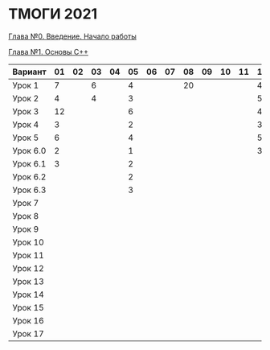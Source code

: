 # ТМОГИ 2021

[Глава №0. Введение. Начало работы](https://drive.google.com/drive/folders/1q9ILkl6kPBrzqY5IDAdt2iB8K4RCu3_s)

[Глава №1. Основы C++](https://drive.google.com/drive/folders/1dMwYSpwDyVjM3WYAmFnPbQyAa7Ku27ae?usp=sharing)

| Вариант  | 01 | 02 | 03 | 04 | 05 | 06 | 07 | 08 | 09 | 10 | 11 | 12 | 13 | 14 | 15 | 16 | 17 | 18 | 19 | 20 |
| -------  | -- | -- | -- | -- | -- | -- | -- | -- | -- | -- | -- | -- | -- | -- | -- | -- | -- | -- | -- | -- |
| Урок 1   |  7 |    |  6 |    | 4  |    |    | 20 |    |    |    | 4  |    | 4  |    |    |  6 |  5 |  4 |    |
| Урок 2   |  4 |    |  4 |    | 3  |    |    |    |    |    |    | 5  |    | 2  |    |    |  4 |  3 |  5 |    |
| Урок 3   | 12 |    |    |    | 6  |    |    |    |    |    |    | 4  |    | 6  |    |    |    | 10 |    |    |
| Урок 4   |  3 |    |    |    | 2  |    |    |    |    |    |    | 3  |    | 2  |    |    |    |  8 |    |    |
| Урок 5   |  6 |    |    |    | 4  |    |    |    |    |    |    | 5  |    | 5  |    |    |    | 14 |    |    |
| Урок 6.0 |  2 |    |    |    | 1  |    |    |    |    |    |    | 3  |    | 1  |    |    |    |  2 |    |    |
| Урок 6.1 |  3 |    |    |    | 2  |    |    |    |    |    |    |    |    | 1  |    |    |    |  5 |    |    |
| Урок 6.2 |    |    |    |    | 2  |    |    |    |    |    |    |    |    | 3  |    |    |    |  4 |    |    |
| Урок 6.3 |    |    |    |    | 3  |    |    |    |    |    |    |    |    | 2  |    |    |    |  5 |    |    |
| Урок 7   |    |    |    |    |    |    |    |    |    |    |    |    |    | 3  |    |    |    |    |    |    |
| Урок 8   |    |    |    |    |    |    |    |    |    |    |    |    |    |    |    |    |    |    |    |    |
| Урок 9   |    |    |    |    |    |    |    |    |    |    |    |    |    |    |    |    |    |    |    |    |
| Урок 10  |    |    |    |    |    |    |    |    |    |    |    |    |    |    |    |    |    |    |    |    |
| Урок 11  |    |    |    |    |    |    |    |    |    |    |    |    |    |    |    |    |    |    |    |    |
| Урок 12  |    |    |    |    |    |    |    |    |    |    |    |    |    |    |    |    |    |    |    |    |
| Урок 13  |    |    |    |    |    |    |    |    |    |    |    |    |    |    |    |    |    |    |    |    |
| Урок 14  |    |    |    |    |    |    |    |    |    |    |    |    |    |    |    |    |    |    |    |    |
| Урок 15  |    |    |    |    |    |    |    |    |    |    |    |    |    |    |    |    |    |    |    |    |
| Урок 16  |    |    |    |    |    |    |    |    |    |    |    |    |    |    |    |    |    |    |    |    |
| Урок 17  |    |    |    |    |    |    |    |    |    |    |    |    |    |    |    |    |    |    |    |    |

